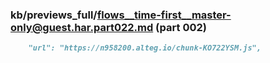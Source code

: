 ### kb/previews_full/flows__time-first__master-only@guest.har.part022.md (part 002)

```md
    "url": "https://n958200.alteg.io/chunk-KO722YSM.js",
      
```

```
